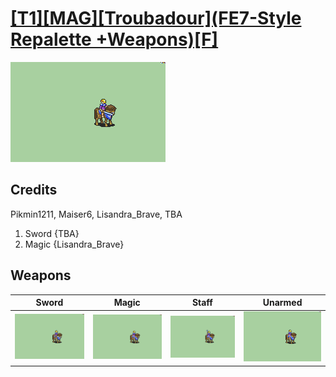 # [\[T1\]\[MAG\]\[Troubadour\]\(FE7-Style Repalette +Weapons\)\[F\]](./)

<img src="./1.%20Sword/Sword_000.png" alt="[T1][MAG][Troubadour](FE7-Style Repalette +Weapons)[F] standing" />

## Credits

Pikmin1211, Maiser6, Lisandra_Brave, TBA

1. Sword {TBA}
6. Magic {Lisandra_Brave}

## Weapons


|Sword |Magic |Staff |Unarmed |
|  :---: | :---: | :---: | :---: |
| <img alt="Sword animation" src="./1.%20Sword/Sword.gif" /> | <img alt="Magic animation" src="./6.%20Magic/Magic.gif" /> | <img alt="Staff animation" src="./7.%20Staff/Staff.gif" /> | <img alt="Unarmed animation" src="./8.%20Unarmed/Unarmed.gif" /> |

